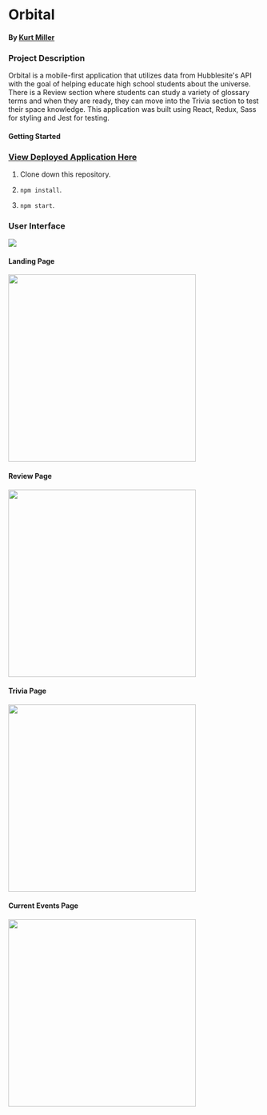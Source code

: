# Orbital

#### By <a href="https://github.com/kmiller9393">Kurt Miller</a>

### Project Description

Orbital is a mobile-first application that utilizes data from Hubblesite's API with the goal of helping educate high school students about the universe. There is a Review section where students can study a variety of glossary terms and when they are ready, they can move into the Trivia section to test their space knowledge. This application was built using React, Redux, Sass for styling and Jest for testing.

#### Getting Started

### [View Deployed Application Here](https://orbital-app.herokuapp.com/)

1. Clone down this repository.

2. `npm install`.

3. `npm start`.

### User Interface

![](src/images/orbital-demo.gif)

#### Landing Page

<img src="src/images/orbital-home.png" width="375" />

#### Review Page

<img src="src/images/orbital-review-page.png" width="375" />

#### Trivia Page

<img src="src/images/orbital-trivia.png" width="375" />

#### Current Events Page

<img src="src/images/orbital-current-events.png" width="375" />
